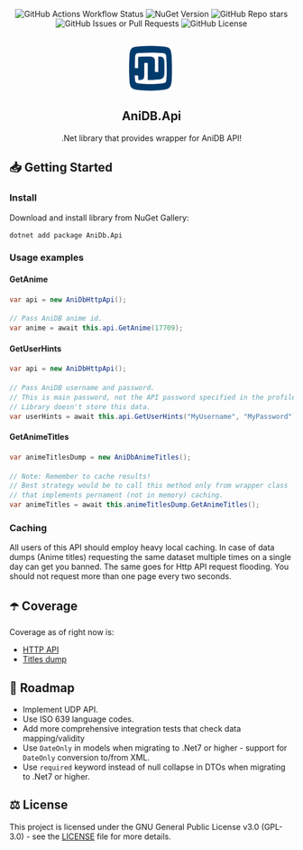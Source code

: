 <div align="center">

![GitHub Actions Workflow Status](https://img.shields.io/github/actions/workflow/status/Vagab0nd/AniDB.Api/build.yml)
![NuGet Version](https://img.shields.io/nuget/v/AniDb.Api)
![GitHub Repo stars](https://img.shields.io/github/stars/Vagab0nd/AniDB.Api?style=flat&color=yellow)
![GitHub Issues or Pull Requests](https://img.shields.io/github/issues/Vagab0nd/AniDB.Api)
![GitHub License](https://img.shields.io/github/license/Vagab0nd/AniDB.Api?color=blue)
<!--
![GitHub contributors from allcontributors.org](https://img.shields.io/github/all-contributors/Vagab0nd/AniDB.Api)
![GitHub forks](https://img.shields.io/github/forks/Vagab0nd/AniDB.Api) 
 -->

</div>

<br />
<div align="center">
  <a href="https://github.com/Vagab0nd/AniDB.Api">
    <img src="Images/logo.png" alt="Logo" width="80" height="80">
  </a>

  <h2 align="center">AniDB.Api</h3>

  <p align="center">
    .Net library that provides wrapper for AniDB API!
  </p>
</div>

## 📥 Getting Started

### Install

Download and install library from NuGet Gallery:
```
dotnet add package AniDb.Api
```

### Usage examples

#### GetAnime

```csharp
var api = new AniDbHttpApi();

// Pass AniDB anime id.
var anime = await this.api.GetAnime(17709);
```

#### GetUserHints

```csharp
var api = new AniDbHttpApi();

// Pass AniDB username and password.
// This is main password, not the API password specified in the profile.
// Library doesn't store this data.
var userHints = await this.api.GetUserHints("MyUsername", "MyPassword");
```

#### GetAnimeTitles

```csharp
var animeTitlesDump = new AniDbAnimeTitles();

// Note: Remember to cache results! 
// Best strategy would be to call this method only from wrapper class
// that implements pernament (not in memory) caching.
var animeTitles = await this.animeTitlesDump.GetAnimeTitles();
```

### Caching

All users of this API should employ heavy local caching. 
In case of data dumps (Anime titles) requesting the same dataset multiple times on a single day can get you banned. 
The same goes for Http API request flooding. You should not request more than one page every two seconds.

## ☂️ Coverage

Coverage as of right now is:
 - [HTTP API](https://wiki.anidb.net/HTTP_API_Definition)
 - [Titles dump](https://wiki.anidb.net/API#Anime_Titles)

## 📝 Roadmap

- Implement UDP API.
- Use ISO 639 language codes.
- Add more comprehensive integration tests that check data mapping/validity
- Use `DateOnly` in models when migrating to .Net7 or higher - support for `DateOnly` conversion to/from XML.
- Use `required` keyword instead of null collapse in DTOs when migrating to .Net7 or higher.

## ⚖ License

This project is licensed under the GNU General Public License v3.0 (GPL-3.0) - see the [LICENSE](LICENSE) file for more details.
